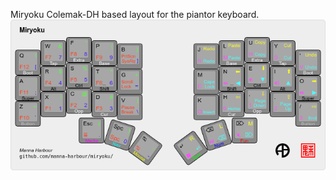 Miryoku Colemak-DH based layout for the piantor keyboard.
![miryoku-kle-cover.png](https://github.com/CyberTwizted/piantor-qmk/blob/main/miryoku-kle-cover.png?raw=true)
